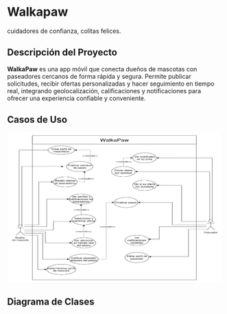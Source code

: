 # Walkapaw

cuidadores de confianza, colitas felices.

## Descripción del Proyecto

**WalkaPaw** es una app móvil que conecta dueños de mascotas con paseadores cercanos de forma rápida y
segura. Permite publicar solicitudes, recibir ofertas personalizadas y hacer seguimiento en tiempo real,
integrando geolocalización, calificaciones y notificaciones para ofrecer una experiencia confiable y conveniente.

## Casos de Uso

<img src="https://github.com/javigk01/Walkapaw/blob/main/DiagramaCasosDeUso.png?raw=true" alt="image" width="500" height="350">

## Diagrama de Clases
